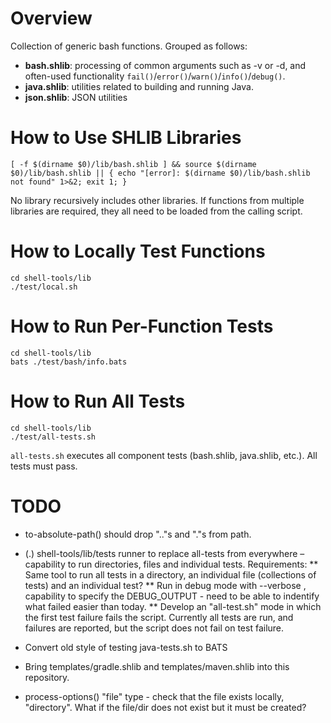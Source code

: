 # Overview

Collection of generic bash functions. Grouped as follows:

* **bash.shlib**: processing of common arguments such as -v or -d, and often-used functionality `fail()`/`error()`/`warn()`/`info()`/`debug()`.
* **java.shlib**: utilities related to building and running Java.
* **json.shlib**: JSON utilities

# How to Use SHLIB Libraries

````
[ -f $(dirname $0)/lib/bash.shlib ] && source $(dirname $0)/lib/bash.shlib || { echo "[error]: $(dirname $0)/lib/bash.shlib not found" 1>&2; exit 1; }
````

No library recursively includes other libraries. If functions from multiple libraries are required, they all need to be
loaded from the calling script.


# How to Locally Test Functions

```
cd shell-tools/lib
./test/local.sh
```

# How to Run Per-Function Tests

```
cd shell-tools/lib
bats ./test/bash/info.bats
```

# How to Run All Tests

```
cd shell-tools/lib
./test/all-tests.sh
```

`all-tests.sh` executes all component tests (bash.shlib, java.shlib, etc.). All tests must pass.


# TODO

* to-absolute-path() should drop ".."s and "."s from path.

* (.) shell-tools/lib/tests runner to replace all-tests from everywhere – capability to run directories, files and individual tests. Requirements:
** Same tool to run all tests in a directory, an individual file (collections of tests) and an individual test?
** Run in debug mode with --verbose , capability to specify the DEBUG_OUTPUT - need to be able to indentify what failed easier than today.
** Develop an "all-test.sh" mode in which the first test failure fails the script. Currently all tests are run, and failures are reported, but the script does not fail on test failure. 

* Convert old style of testing java-tests.sh to BATS
* Bring templates/gradle.shlib and templates/maven.shlib into this repository.

* process-options() "file" type - check that the file exists locally, "directory". What if the file/dir does not exist
but it must be created?
